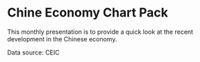 # Chine Economy Chart Pack

This monthly presentation is to provide a quick look at the recent development in the Chinese economy. 

Data source: CEIC